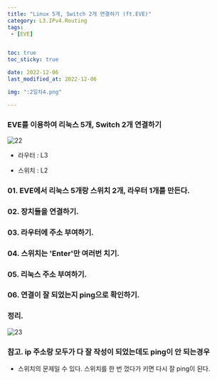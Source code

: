 ```yaml
---
title: "Linux 5개, Switch 2개 연결하기 (ft.EVE)"
category: L3.IPv4.Routing
tags:
 - [EVE]


toc: true
toc_sticky: true

date: 2022-12-06
last_modified_at: 2022-12-06

img: ":2일차4.png"

---
```


<!-- outline-start -->



### EVE를 이용하여 리눅스 5개, Switch 2개 연결하기

![22](https://user-images.githubusercontent.com/117553252/211131172-1a627c0d-156f-485c-acfb-9ea9389c5e7d.png)


- 라우터 : L3

- 스위치 : L2



### 01. EVE에서 리눅스 5개랑 스위치 2개, 라우터 1개를 만든다.

### 02. 장치들을 연결하기.

### 03. 라우터에 주소 부여하기.

### 04. 스위치는 'Enter'만 여러번 치기.

### 05. 리눅스 주소 부여하기.

### 06. 연결이 잘 되었는지 ping으로 확인하기.

### 정리.

![23](https://user-images.githubusercontent.com/117553252/211131197-31b9d090-b1a2-4f09-b724-2ecd9dbf0fb1.png)



### 참고. ip 주소랑 모두가 다 잘 작성이 되었는데도 ping이 안 되는경우

- 스위치의 문제일 수 있다. 스위치를 한 번 껐다가 키면 다시 잘 ping이 된다.
